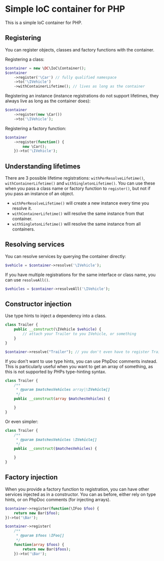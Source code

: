 # Simple IoC container for PHP

This is a simple IoC container for PHP.

## Registering

You can register objects, classes and factory functions with the container.

Registering a class:

```php
$container = new \DC\IoC\Container();
$container
	->register('\Car') // fully qualified namespace
    ->to('\IVehicle')
    ->withContainerLifetime(); // lives as long as the container
```

Registering an instance (instance registrations do not support lifetimes, they always live as long as the container does):

```php
$container
	->register(new \Car())
	->to('\IVehicle');
```

Registering a factory function:

```php
$container
	->register(function() {
		new \Car();
	})->to('\IVehicle');
```

## Understanding lifetimes

There are 3 possible lifetime registrations: `withPerResolveLifetime()`, `withContainerLifetime()` and `withSingletonLifetime()`. You can use these when you pass a class name or factory function to `register()`, but not if you pass an instance of an object.

- `withPerResolveLifetime()` will create a new instance every time you resolve it.
- `withContainerLifetime()` will resolve the same instance from that container.
- `withSingletonLifetime()` will resolve the same instance from all containers.

## Resolving services

You can resolve services by querying the container directly:

```php
$vehicle = $container->resolve('\IVehicle');
```

If you have multiple registrations for the same interface or class name, you can use `resolveAll()`.

```php
$vehicles = $container->resolveAll('\IVehicle');
```

## Constructor injection

Use type hints to inject a dependency into a class.

```php
class Trailer {
	public __construct(\IVehicle $vehicle) {
		// attach your Trailer to you IVehicle, or something
	}
}

$container->resolve("Trailer"); // you don't even have to register Trailer
```

If you don't want to use type hints, you can use PhpDoc comments instead. This is particularly useful when you want to get an array of something, as this is not supported by PHPs type-hinting syntax.

```php
class Trailer {
    /**
     * @param $matchesVehicles array|\IVehicle[]
     */
	public __construct(array $matchesVehicles) {

	}
}
```

Or even simpler:

```php
class Trailer {
    /**
     * @param $matchesVehicles \IVehicle[]
     */
	public __construct($matchesVehicles) {

	}
}
```

## Factory injection

When you provide a factory function to registration, you can have other services injected as in a constructor. You can as before, either rely on type hints, or on PhpDoc comments (for injecting arrays).

```php
$container->register(function(\IFoo $foo) {
    return new Bar($foo);
})->to('\Bar');
```

```php
$container->register(
	/**
     * @param $foos \IFoo[]
     */
	function(array $foos) {
		return new Bar($foos);
	})->to('\Bar');
```